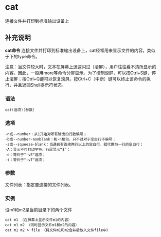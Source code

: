 cat
===

连接文件并打印到标准输出设备上

## 补充说明

**cat命令** 连接文件并打印到标准输出设备上，cat经常用来显示文件的内容，类似于下的type命令。

注意：当文件较大时，文本在屏幕上迅速闪过（滚屏），用户往往看不清所显示的内容。因此，一般用more等命令分屏显示。为了控制滚屏，可以按Ctrl+S键，停止滚屏；按Ctrl+Q键可以恢复滚屏。按Ctrl+C（中断）键可以终止该命令的执行，并且返回Shell提示符状态。

### 语法  

```shell
cat(选项)(参数)
```

### 选项  

```shell
-n或--number：从1开始对所有输出的行数编号；
-b或--number-nonblank：和-n相似，只不过对于空白行不编号；
-s或--squeeze-blank：当遇到有连续两行以上的空白行，就代换为一行的空白行；
-A：显示不可打印字符，行尾显示“$”；
-e：等价于"-vE"选项；
-t：等价于"-vT"选项；
```

### 参数  

文件列表：指定要连接的文件列表。

### 实例  

设m1和m2是当前目录下的两个文件

```shell
cat m1 （在屏幕上显示文件m1的内容）
cat m1 m2 （同时显示文件m1和m2的内容）
cat m1 m2 > file （将文件m1和m2合并后放入文件file中）
```


<!-- Linux命令行搜索引擎：https://jaywcjlove.github.io/linux-command/ -->
